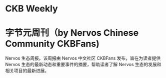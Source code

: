 # CKB Weekly
# 字节元周刊（by Nervos Chinese Community CKBFans)

Nervos 生态周报。该周报由 Nervos 中文社区 CKBFans 发布，旨在为读者提供 Nervos 生态的最新动态和重要事件的摘要，帮助读者了解 Nervos 生态的发展和相关项目的最新进展。

